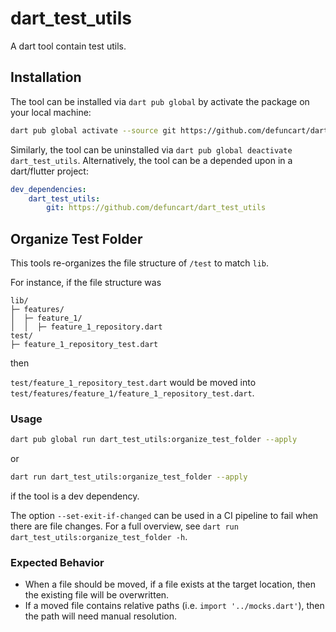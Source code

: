 # dart_test_utils

A dart tool contain test utils.

## Installation

The tool can be installed via `dart pub global` by activate the package on your local machine:

```sh
dart pub global activate --source git https://github.com/defuncart/dart_test_utils
```

Similarly, the tool can be uninstalled via `dart pub global deactivate dart_test_utils`. Alternatively, the tool can be a depended upon in a dart/flutter project:

```yaml
dev_dependencies:
    dart_test_utils:
        git: https://github.com/defuncart/dart_test_utils
```

## Organize Test Folder

This tools re-organizes the file structure of `/test` to match `lib`.

For instance, if the file structure was

```
lib/
├─ features/
│  ├─ feature_1/
│  │  ├─ feature_1_repository.dart
test/
├─ feature_1_repository_test.dart
```

then

`test/feature_1_repository_test.dart` would be moved into `test/features/feature_1/feature_1_repository_test.dart`.

### Usage

```sh
dart pub global run dart_test_utils:organize_test_folder --apply
```

or

```sh
dart run dart_test_utils:organize_test_folder --apply
```

if the tool is a dev dependency. 

The option `--set-exit-if-changed` can be used in a CI pipeline to fail when there are file changes. For a full overview, see `dart run dart_test_utils:organize_test_folder -h`.

### Expected Behavior

- When a file should be moved, if a file exists at the target location, then the existing file will be overwritten.
- If a moved file contains relative paths (i.e. `import '../mocks.dart'`), then the path will need manual resolution.

